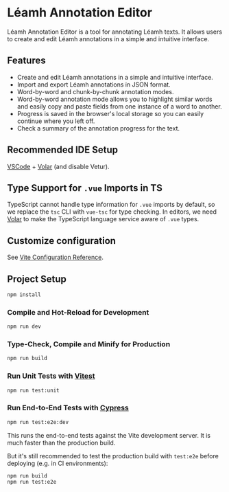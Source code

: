# Léamh Annotation Editor

Léamh Annotation Editor is a tool for annotating Léamh texts. It allows users to create and edit Léamh annotations in a simple and intuitive interface. 

## Features

- Create and edit Léamh annotations in a simple and intuitive interface.
- Import and export Léamh annotations in JSON format.
- Word-by-word and chunk-by-chunk annotation modes.
- Word-by-word annotation mode allows you to highlight similar words and easily copy and paste fields from one instance of a word to another.
- Progress is saved in the browser's local storage so you can easily continue where you left off.
- Check a summary of the annotation progress for the text.

## Recommended IDE Setup

[VSCode](https://code.visualstudio.com/) + [Volar](https://marketplace.visualstudio.com/items?itemName=Vue.volar) (and disable Vetur).

## Type Support for `.vue` Imports in TS

TypeScript cannot handle type information for `.vue` imports by default, so we replace the `tsc` CLI with `vue-tsc` for type checking. In editors, we need [Volar](https://marketplace.visualstudio.com/items?itemName=Vue.volar) to make the TypeScript language service aware of `.vue` types.

## Customize configuration

See [Vite Configuration Reference](https://vitejs.dev/config/).

## Project Setup

```sh
npm install
```

### Compile and Hot-Reload for Development

```sh
npm run dev
```

### Type-Check, Compile and Minify for Production

```sh
npm run build
```

### Run Unit Tests with [Vitest](https://vitest.dev/)

```sh
npm run test:unit
```

### Run End-to-End Tests with [Cypress](https://www.cypress.io/)

```sh
npm run test:e2e:dev
```

This runs the end-to-end tests against the Vite development server.
It is much faster than the production build.

But it's still recommended to test the production build with `test:e2e` before deploying (e.g. in CI environments):

```sh
npm run build
npm run test:e2e
```
